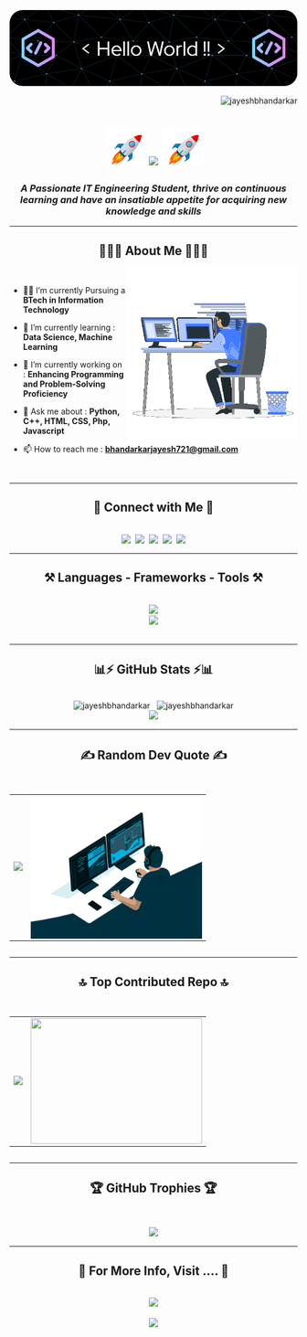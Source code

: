 ![Header](./header.png)

<p align="right"> <img src="https://komarev.com/ghpvc/?username=jayeshbhandarkar&label=Profile%20views&color=0e75b6&style=flat" alt="jayeshbhandarkar" /> </p>

<h1 align="center">
    <img src='rocket.gif' width="70px">
    <img src="https://readme-typing-svg.herokuapp.com/?font=Righteous&size=35&center=true&vCenter=true&width=500&height=70&duration=4000&lines=Hi+!+👋;+I'm+Jayesh+Bhandarkar+!!;" />
    <img src='rocket.gif' width="70px">
</h1>

<h3 align="center"><i>A Passionate IT Engineering Student, thrive on continuous learning and have an insatiable appetite for acquiring new knowledge and skills</i></h3>
<hr/>
<h2 align="center"><b>👨🏻‍💻 About Me 👨🏻‍💻</b></h2>
<img align="right" width=300 alt="coading" src="./sample.gif">
<br/>

<div align="left">
    
- 👨‍🎓 I’m currently Pursuing a **BTech in Information Technology** <br>
    
- 🌱 I’m currently learning : **Data Science, Machine Learning** <br>

- 🔭 I’m currently working on : **Enhancing Programming and Problem-Solving Proficiency** <br>
 
- 💬 Ask me about : **Python, C++, HTML, CSS, Php, Javascript** <br>
 
- 📫 How to reach me : **<a href="mailto: bhandarkarjayesh721@gmail.com">bhandarkarjayesh721@gmail.com</a>** <br>

</div>
<br>
<hr/>

<h2 align="center"><b>🔗 Connect with Me 🔗</b></h2>
<br/>
<div align="center">
    <a href="https://linkedin.com/in/https://www.linkedin.com/in/jayesh-bhandarkar-66499a236" target="blank"><img src="https://skillicons.dev/icons?i=linkedin" /></a>&nbsp;
    <a href="mailto:bhandarkarjayesh721@gmail.com" target="blank"><img src="https://skillicons.dev/icons?i=gmail" /></a>&nbsp;
    <a href="https://twitter.com/https://twitter.com/its_jayesh_777?t=ddjcapw0rcfmxujawsbhcg&s=08" target="blank"><img src="https://skillicons.dev/icons?i=twitter" /></a>&nbsp;
    <a href="https://github.com/jayeshbhandarkar" target="blank"><img src="https://skillicons.dev/icons?i=github" /></a>&nbsp;
    <a href="https://instagram.com/_its_jayesh_92_" target="blank"><img src="https://skillicons.dev/icons?i=instagram" /></a>
</div>
<hr/>

<h2 align="center"><b>⚒️ Languages - Frameworks - Tools ⚒️</b></h2>
<br/>
<div align="center">
    <img src="https://skillicons.dev/icons?i=html,css,github,cpp,php,figma,vscode" /><br/>
    <img src="https://skillicons.dev/icons?i=python,javascript,java,c,mysql,androidstudio,flask,processing" /><br/>
</div>
<br/>
<hr/>

<h2 align="center"><b>📊⚡ GitHub Stats ⚡📊</b></h2>
<br>
<div align=center>
    <img width=405 src="https://github-readme-stats.vercel.app/api?username=jayeshbhandarkar&show_icons=true&theme=react&hide_border=false&rank_icon=github&locale=en" alt="jayeshbhandarkar" />&nbsp;&nbsp;
    <img width=315 src="https://github-readme-stats.vercel.app/api/top-langs?username=jayeshbhandarkar&show_icons=true&theme=react&border_radius=10&locale=en&layout=compact" alt="jayeshbhandarkar" /><br/>
    <img src="https://github-readme-streak-stats.herokuapp.com/?user=jayeshbhandarkar&theme=dark" height="195px"/>
</div>
<hr/>

<h2 align="center"><b>✍️ Random Dev Quote ✍️</b></h2>
<br>
<div align=center style="display:flex;">
<table>
<tr>
<td>  
                    
![](https://quotes-github-readme.vercel.app/api?type=vetical&theme=radical)
        
</td>
<td><img style="float:right" width=300 height=250 alt="coder" src="./coder.gif"></td>
</tr>
</table>
</div>
<hr/>

<h2 align="center"><b>🔝 Top Contributed Repo 🔝</b></h2>
<br>
<div align=center style="display:flex;">
<table>
<tr>
<td>  
    
![](https://github-contributor-stats.vercel.app/api?username=jayeshbhandarkar&limit=5&theme=vision-friendly-dark&combine_all_yearly_contributions=true)

</td>
<td><img style="float:right" src="https://c.tenor.com/Rft05nnPfpgAAAAM/sewa-rumah-nak-baya-bile.gif" width=300 height=220/></td>
</tr>
</table>
</div>
<hr/>

<h2 align="center"><b>🏆 GitHub Trophies 🏆</b></h2>
<br>
<div align="center">
    
![](https://github-profile-trophy.vercel.app/?username=jayeshbhandarkar&theme=monokai&no-frame=true&row=1&column=6&margin-w=15&margin-h=15)

</div>
<hr/>

<h2 align="center"><b>💼 For More Info, Visit .... 💼</b></h2>
<br>
<div align="center">
    <a href="https://jayeshbhandarkar.github.io/Portfolio/" target="_blank">
        <img src="https://img.shields.io/badge/Portfolio-FF480E?style=for-the-badge&logo=todoist&logoColor=white" target="_blank" />
    </a>
    <br><br>
    <img src="https://github.com/rajput2107/rajput2107/blob/master/Assets/Handshake.gif" height="33px" />
</div>
